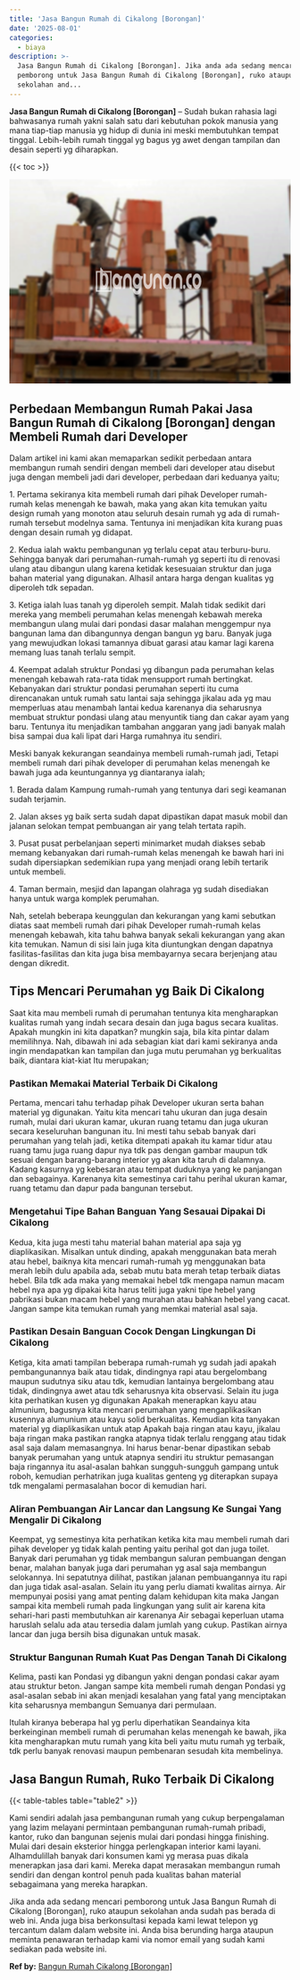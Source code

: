 ```yaml
---
title: 'Jasa Bangun Rumah di Cikalong [Borongan]'
date: '2025-08-01'
categories:
  - biaya
description: >-
  Jasa Bangun Rumah di Cikalong [Borongan]. Jika anda ada sedang mencari
  pemborong untuk Jasa Bangun Rumah di Cikalong [Borongan], ruko ataupun
  sekolahan and...
---
```


**Jasa Bangun Rumah di Cikalong \[Borongan\]** – Sudah bukan rahasia lagi bahwasanya rumah yakni salah satu dari kebutuhan pokok manusia yang mana tiap-tiap manusia yg hidup di dunia ini meski membutuhkan tempat tinggal. Lebih-lebih rumah tinggal yg bagus yg awet dengan tampilan dan desain seperti yg diharapkan.

{{< toc >}}

![Jasa Bangun Rumah di Cikalong [Borongan]](/images/borong-bangunan-07.png)

## Perbedaan Membangun Rumah Pakai Jasa Bangun Rumah di Cikalong \[Borongan\] dengan Membeli Rumah dari Developer

Dalam artikel ini kami akan memaparkan sedikit perbedaan antara membangun rumah sendiri dengan membeli dari developer atau disebut juga dengan membeli jadi dari developer, perbedaan dari keduanya yaitu;

1\. Pertama sekiranya kita membeli rumah dari pihak Developer rumah-rumah kelas menengah ke bawah, maka yang akan kita temukan yaitu design rumah yang monoton atau seluruh desain rumah yg ada di rumah-rumah tersebut modelnya sama. Tentunya ini menjadikan kita kurang puas dengan desain rumah yg didapat.

2\. Kedua ialah waktu pembangunan yg terlalu cepat atau terburu-buru. Sehingga banyak dari perumahan-rumah-rumah yg seperti itu di renovasi ulang atau dibangun ulang karena ketidak kesesuaian struktur dan juga bahan material yang digunakan. Alhasil antara harga dengan kualitas yg diperoleh tdk sepadan.

3\. Ketiga ialah luas tanah yg diperoleh sempit. Malah tidak sedikit dari mereka yang membeli perumahan kelas menengah kebawah mereka membangun ulang mulai dari pondasi dasar malahan menggempur nya bangunan lama dan dibangunnya dengan bangun yg baru. Banyak juga yang mewujudkan lokasi tamannya dibuat garasi atau kamar lagi karena memang luas tanah terlalu sempit.

4\. Keempat adalah struktur Pondasi yg dibangun pada perumahan kelas menengah kebawah rata-rata tidak mensupport rumah bertingkat. Kebanyakan dari struktur pondasi perumahan seperti itu cuma direncanakan untuk rumah satu lantai saja sehingga jikalau ada yg mau memperluas atau menambah lantai kedua karenanya dia seharusnya membuat struktur pondasi ulang atau menyuntik tiang dan cakar ayam yang baru. Tentunya itu menjadikan tambahan anggaran yang jadi banyak malah bisa sampai dua kali lipat dari Harga rumahnya itu sendiri.

Meski banyak kekurangan seandainya membeli rumah-rumah jadi, Tetapi membeli rumah dari pihak developer di perumahan kelas menengah ke bawah juga ada keuntungannya yg diantaranya ialah;

1\. Berada dalam Kampung rumah-rumah yang tentunya dari segi keamanan sudah terjamin.

2\. Jalan akses yg baik serta sudah dapat dipastikan dapat masuk mobil dan jalanan selokan tempat pembuangan air yang telah tertata rapih.

3\. Pusat pusat perbelanjaan seperti minimarket mudah diakses sebab memang kebanyakan dari rumah-rumah kelas menengah ke bawah hari ini sudah dipersiapkan sedemikian rupa yang menjadi orang lebih tertarik untuk membeli.

4\. Taman bermain, mesjid dan lapangan olahraga yg sudah disediakan hanya untuk warga komplek perumahan.

Nah, setelah beberapa keunggulan dan kekurangan yang kami sebutkan diatas saat membeli rumah dari pihak Developer rumah-rumah kelas menengah kebawah, kita tahu bahwa banyak sekali kekurangan yang akan kita temukan. Namun di sisi lain juga kita diuntungkan dengan dapatnya fasilitas-fasilitas dan kita juga bisa membayarnya secara berjenjang atau dengan dikredit.

## Tips Mencari Perumahan yg Baik Di Cikalong

Saat kita mau membeli rumah di perumahan tentunya kita mengharapkan kualitas rumah yang indah secara desain dan juga bagus secara kualitas. Apakah mungkin ini kita dapatkan? mungkin saja, bila kita pintar dalam memilihnya. Nah, dibawah ini ada sebagian kiat dari kami sekiranya anda ingin mendapatkan kan tampilan dan juga mutu perumahan yg berkualitas baik, diantara kiat-kiat Itu merupakan;

### Pastikan Memakai Material Terbaik Di Cikalong

Pertama, mencari tahu terhadap pihak Developer ukuran serta bahan material yg digunakan. Yaitu kita mencari tahu ukuran dan juga desain rumah, mulai dari ukuran kamar, ukuran ruang tetamu dan juga ukuran secara keseluruhan bangunan itu. Ini mesti tahu sebab banyak dari perumahan yang telah jadi, ketika ditempati apakah itu kamar tidur atau ruang tamu juga ruang dapur nya tdk pas dengan gambar maupun tdk sesuai dengan barang-barang interior yg akan kita taruh di dalamnya. Kadang kasurnya yg kebesaran atau tempat duduknya yang ke panjangan dan sebagainya. Karenanya kita semestinya cari tahu perihal ukuran kamar, ruang tetamu dan dapur pada bangunan tersebut.

### Mengetahui Tipe Bahan Banguan Yang Sesauai Dipakai Di Cikalong

Kedua, kita juga mesti tahu material bahan material apa saja yg diaplikasikan. Misalkan untuk dinding, apakah menggunakan bata merah atau hebel, baiknya kita mencari rumah-rumah yg menggunakan bata merah lebih dulu apabila ada, sebab mutu bata merah tetap terbaik diatas hebel. Bila tdk ada maka yang memakai hebel tdk mengapa namun macam hebel nya apa yg dipakai kita harus teliti juga yakni tipe hebel yang pabrikasi bukan macam hebel yang murahan atau bahkan hebel yang cacat. Jangan sampe kita temukan rumah yang memkai material asal saja.

### Pastikan Desain Banguan Cocok Dengan Lingkungan Di Cikalong

Ketiga, kita amati tampilan beberapa rumah-rumah yg sudah jadi apakah pembangunannya baik atau tidak, dindingnya rapi atau bergelombang maupun sudutnya siku atau tdk, kemudian lantainya bergelombang atau tidak, dindingnya awet atau tdk seharusnya kita observasi. Selain itu juga kita perhatikan kusen yg digunakan Apakah menerapkan kayu atau almunium, bagusnya kita mencari perumahan yang mengaplikasikan kusennya alumunium atau kayu solid berkualitas. Kemudian kita tanyakan material yg diaplikasikan untuk atap Apakah baja ringan atau kayu, jikalau baja ringan maka pastikan rangka atapnya tidak terlalu renggang atau tidak asal saja dalam memasangnya. Ini harus benar-benar dipastikan sebab banyak perumahan yang untuk atapnya sendiri itu struktur pemasangan baja ringannya itu asal-asalan bahkan sungguh-sungguh gampang untuk roboh, kemudian perhatrikan juga kualitas genteng yg diterapkan supaya tdk mengalami permasalahan bocor di kemudian hari.

### Aliran Pembuangan Air Lancar dan Langsung Ke Sungai Yang Mengalir Di Cikalong

Keempat, yg semestinya kita perhatikan ketika kita mau membeli rumah dari pihak developer yg tidak kalah penting yaitu perihal got dan juga toilet. Banyak dari perumahan yg tidak membangun saluran pembuangan dengan benar, malahan banyak juga dari perumahan yg asal saja membangun selokannya. Ini sepatutnya dilihat, pastikan jalanan pembuangannya itu rapi dan juga tidak asal-asalan. Selain itu yang perlu diamati kwalitas airnya. Air mempunyai posisi yang amat penting dalam kehidupan kita maka Jangan sampai kita membeli rumah pada lingkungan yang sulit air karena kita sehari-hari pasti membutuhkan air karenanya Air sebagai keperluan utama haruslah selalu ada atau tersedia dalam jumlah yang cukup. Pastikan airnya lancar dan juga bersih bisa digunakan untuk masak.

### Struktur Bangunan Rumah Kuat Pas Dengan Tanah Di Cikalong

Kelima, pasti kan Pondasi yg dibangun yakni dengan pondasi cakar ayam atau struktur beton. Jangan sampe kita membeli rumah dengan Pondasi yg asal-asalan sebab ini akan menjadi kesalahan yang fatal yang menciptakan kita seharusnya membangun Semuanya dari permulaan.

Itulah kiranya beberapa hal yg perlu diperhatikan Seandainya kita berkeinginan membeli rumah di perumahan kelas menengah ke bawah, jika kita mengharapkan mutu rumah yang kita beli yaitu mutu rumah yg terbaik, tdk perlu banyak renovasi maupun pembenaran sesudah kita membelinya.

## Jasa Bangun Rumah, Ruko Terbaik Di Cikalong

{{< table-tables table="table2" >}}

Kami sendiri adalah jasa pembangunan rumah yang cukup berpengalaman yang lazim melayani permintaan pembangunan rumah-rumah pribadi, kantor, ruko dan bangunan sejenis mulai dari pondasi hingga finishing. Mulai dari desain eksterior hingga perlengkapan interior kami layani. Alhamdulillah banyak dari konsumen kami yg merasa puas dikala menerapkan jasa dari kami. Mereka dapat merasakan membangun rumah sendiri dan dengan kontrol penuh pada kualitas bahan material sebagaimana yang mereka harapkan.

Jika anda ada sedang mencari pemborong untuk Jasa Bangun Rumah di Cikalong \[Borongan\], ruko ataupun sekolahan anda sudah pas berada di web ini. Anda juga bisa berkonsultasi kepada kami lewat telepon yg tercantum dalam dalam website ini. Anda bisa berunding harga ataupun meminta penawaran terhadap kami via nomor email yang sudah kami sediakan pada website ini.

**Ref by:** [Bangun Rumah Cikalong [Borongan]](https://id.wikipedia.org/wiki/Bangun)
